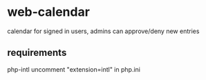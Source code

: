 # web-calendar
calendar for signed in users, admins can approve/deny new entries

## requirements
php-intl
uncomment "extension=intl" in php.ini
